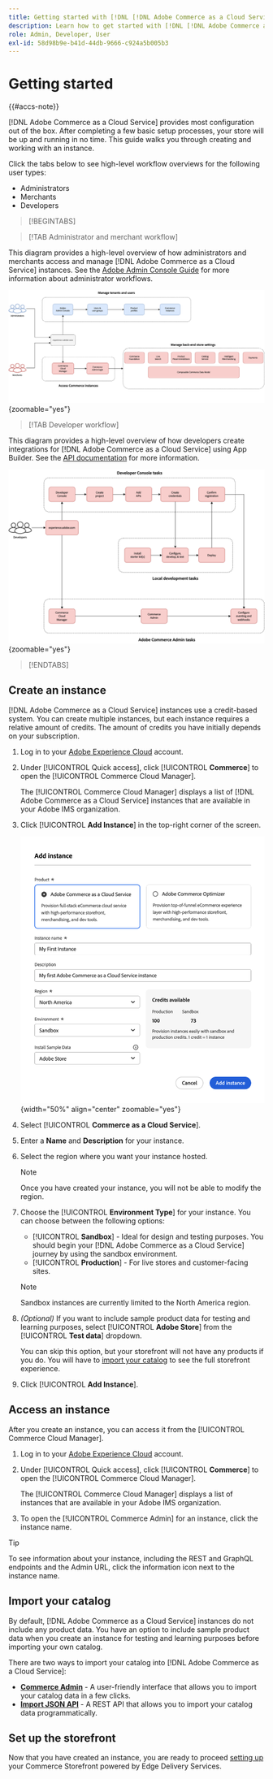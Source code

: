 ```yaml
---
title: Getting started with [!DNL [!DNL Adobe Commerce as a Cloud Service]]
description: Learn how to get started with [!DNL [!DNL Adobe Commerce as a Cloud Service]].
role: Admin, Developer, User
exl-id: 58d98b9e-b41d-44db-9666-c924a5b005b3
---
```

# Getting started

{{#accs-note}}

[!DNL Adobe Commerce as a Cloud Service] provides most configuration out of the box. After completing a few basic setup processes, your store will be up and running in no time. This guide walks you through creating and working with an instance.

Click the tabs below to see high-level workflow overviews for the following user types:

* Administrators
* Merchants
* Developers

>[!BEGINTABS]

>[!TAB Administrator and merchant workflow]

This diagram provides a high-level overview of how administrators and merchants access and manage [!DNL Adobe Commerce as a Cloud Service] instances. See the [Adobe Admin Console Guide](https://helpx.adobe.com/enterprise/admin-guide.html) for more information about administrator workflows.

![[!DNL Adobe Commerce as a Cloud Service] merchant flow diagram](./assets/merchant-flow.svg){zoomable="yes"}

>[!TAB Developer workflow]

This diagram provides a high-level overview of how developers create integrations for [!DNL Adobe Commerce as a Cloud Service] using App Builder. See the [API documentation](https://developer.adobe.com/commerce/services/cloud/) for more information.

![[!DNL Adobe Commerce as a Cloud Service] developer flow diagram](./assets/developer-flow.svg){zoomable="yes"}

>[!ENDTABS]

## Create an instance

[!DNL Adobe Commerce as a Cloud Service] instances use a credit-based system. You can create multiple instances, but each instance requires a relative amount of credits. The amount of credits you have initially depends on your subscription.

1. Log in to your [Adobe Experience Cloud](https://experience-stage.adobe.com/) account.

1. Under [!UICONTROL Quick access], click [!UICONTROL **Commerce**] to open the [!UICONTROL Commerce Cloud Manager]. 

   The [!UICONTROL Commerce Cloud Manager] displays a list of [!DNL Adobe Commerce as a Cloud Service] instances that are available in your Adobe IMS organization.

1. Click [!UICONTROL **Add Instance**] in the top-right corner of the screen.

    ![Create Instance](./assets/create-instance.png){width="50%" align="center" zoomable="yes"}

1. Select [!UICONTROL **Commerce as a Cloud Service**].

1. Enter a **Name** and **Description** for your instance.

1. Select the region where you want your instance hosted.

   >[!NOTE]
   >
   >Once you have created your instance, you will not be able to modify the region.
 
1. Choose the [!UICONTROL **Environment Type**] for your instance. You can choose between the following options:

   * [!UICONTROL **Sandbox**] - Ideal for design and testing purposes. You should begin your [!DNL Adobe Commerce as a Cloud Service] journey by using the sandbox environment. 
   * [!UICONTROL **Production**] - For live stores and customer-facing sites.

   >[!NOTE]
   >
   >Sandbox instances are currently limited to the North America region.

1. _(Optional)_ If you want to include sample product data for testing and learning purposes, select [!UICONTROL **Adobe Store**] from the [!UICONTROL **Test data**] dropdown.

   You can skip this option, but your storefront will not have any products if you do. You will have to [import your catalog](#import-your-catalog) to see the full storefront experience.

1. Click [!UICONTROL **Add Instance**].

## Access an instance

After you create an instance, you can access it from the [!UICONTROL Commerce Cloud Manager].

1. Log in to your [Adobe Experience Cloud](https://experience.adobe.com/) account.

1. Under [!UICONTROL Quick access], click [!UICONTROL **Commerce**] to open the [!UICONTROL Commerce Cloud Manager]. 

   The [!UICONTROL Commerce Cloud Manager] displays a list of instances that are available in your Adobe IMS organization.

1. To open the [!UICONTROL Commerce Admin] for an instance, click the instance name.

>[!TIP]
>
>To see information about your instance, including the REST and GraphQL endpoints and the Admin URL, click the information icon next to the instance name.

## Import your catalog

By default, [!DNL Adobe Commerce as a Cloud Service] instances do not include any product data. You have an option to include sample product data when you create an instance for testing and learning purposes before importing your own catalog.

There are two ways to import your catalog into [!DNL Adobe Commerce as a Cloud Service]:

* [**Commerce Admin**](https://experienceleague.adobe.com/en/docs/commerce-admin/systems/data-transfer/import/data-import) - A user-friendly interface that allows you to import your catalog data in a few clicks.
* [**Import JSON API**](https://developer.adobe.com/commerce/webapi/rest/modules/import/#import-json-api) - A REST API that allows you to import your catalog data programmatically.

<!-- TODO

- Add guidance about how to choose which method to use
- Add guidance for new vs existing customers (cross-reference OR and _include file for migration content)

-->

## Set up the storefront

Now that you have created an instance, you are ready to proceed [setting up](storefront.md) your Commerce Storefront powered by Edge Delivery Services.
